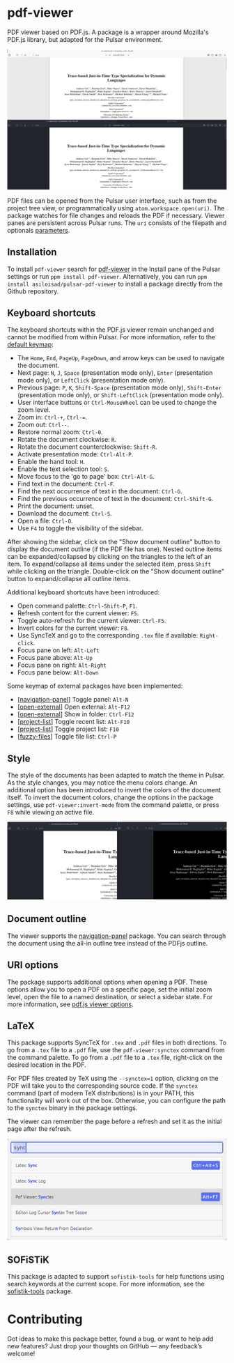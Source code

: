 # pdf-viewer

PDF viewer based on PDF.js. A package is a wrapper around Mozilla's PDF.js library, but adapted for the Pulsar environment.

![title-pic](https://github.com/asiloisad/pulsar-pdf-viewer/blob/master/assets/title-pic.png?raw=true)

PDF files can be opened from the Pulsar user interface, such as from the project tree view, or programmatically using `atom.workspace.open(uri)`. The package watches for file changes and reloads the PDF if necessary. Viewer panes are persistent across Pulsar runs. The `uri` consists of the filepath and optionals [parameters](https://github.com/mozilla/pdf.js/wiki/Viewer-options).

## Installation

To install `pdf-viewer` search for [pdf-viewer](https://web.pulsar-edit.dev/packages/pdf-viewer) in the Install pane of the Pulsar settings or run `ppm install pdf-viewer`. Alternatively, you can run `ppm install asiloisad/pulsar-pdf-viewer` to install a package directly from the Github repository.

## Keyboard shortcuts

The keyboard shortcuts within the PDF.js viewer remain unchanged and cannot be modified from within Pulsar. For more information, refer to the [default keymap](https://github.com/mozilla/pdf.js/wiki/Frequently-Asked-Questions#faq-shortcuts):

- The `Home`, `End`, `PageUp`, `PageDown`, and arrow keys can be used to navigate the document.
- Next page: `N`, `J`, `Space` (presentation mode only), `Enter` (presentation mode only), or `LeftClick` (presentation mode only).
- Previous page: `P`, `K`, `Shift-Space` (presentation mode only), `Shift-Enter` (presentation mode only), or `Shift-LeftClick` (presentation mode only).
- User interface buttons or `Ctrl-MouseWheel` can be used to change the zoom level.
- Zoom in: `Ctrl-+`, `Ctrl-=`.
- Zoom out: `Ctrl--`.
- Restore normal zoom: `Ctrl-0`.
- Rotate the document clockwise: `R`.
- Rotate the document counterclockwise: `Shift-R`.
- Activate presentation mode: `Ctrl-Alt-P`.
- Enable the hand tool: `H`.
- Enable the text selection tool: `S`.
- Move focus to the 'go to page' box: `Ctrl-Alt-G`.
- Find text in the document: `Ctrl-F`.
- Find the next occurrence of text in the document: `Ctrl-G`.
- Find the previous occurrence of text in the document: `Ctrl-Shift-G`.
- Print the document: unset.
- Download the document: `Ctrl-S`.
- Open a file: `Ctrl-O`.
- Use `F4` to toggle the visibility of the sidebar.

After showing the sidebar, click on the "Show document outline" button to display the document outline (if the PDF file has one). Nested outline items can be expanded/collapsed by clicking on the triangles to the left of an item. To expand/collapse all items under the selected item, press `Shift` while clicking on the triangle. Double-click on the "Show document outline" button to expand/collapse all outline items.

Additional keyboard shortcuts have been introduced:

- Open command palette: `Ctrl-Shift-P`, `F1`.
- Refresh content for the current viewer: `F5`.
- Toggle auto-refresh for the current viewer: `Ctrl-F5`.
- Invert colors for the current viewer: `F8`.
- Use SyncTeX and go to the corresponding `.tex` file if available: `Right-click`.
- Focus pane on left: `Alt-Left`
- Focus pane above: `Alt-Up`
- Focus pane on right: `Alt-Right`
- Focus pane below: `Alt-Down`

Some keymap of external packages have been implemented:
- [[navigation-panel](https://github.com/asiloisad/pulsar-navigation-panel)] Toggle panel: `Alt-N`
- [[open-external](https://github.com/asiloisad/pulsar-open-external)] Open external: `Alt-F12`
- [[open-external](https://github.com/asiloisad/pulsar-open-external)] Show in folder: `Ctrl-F12`
- [[project-list](https://github.com/asiloisad/pulsar-project-list)] Toggle recent list: `Alt-F10`
- [[project-list](https://github.com/asiloisad/pulsar-project-list)] Toggle project list: `F10`
- [[fuzzy-files](https://github.com/asiloisad/pulsar-fuzzy-files)] Toggle file list: `Ctrl-P`

## Style

The style of the documents has been adapted to match the theme in Pulsar. As the style changes, you may notice the menu colors change. An additional option has been introduced to invert the colors of the document itself. To invert the document colors, change the options in the package settings, use `pdf-viewer:invert-mode` from the command palette, or press `F8` while viewing an active file.

![dark-mode](https://github.com/asiloisad/pulsar-pdf-viewer/blob/master/assets/dark-mode.png?raw=true)

## Document outline

The viewer supports the [navigation-panel](https://github.com/asiloisad/pulsar-navigation-panel) package. You can search through the document using the all-in outline tree instead of the PDFjs outline.

## URI options

The package supports additional options when opening a PDF. These options allow you to open a PDF on a specific page, set the initial zoom level, open the file to a named destination, or select a sidebar state. For more information, see [pdf.js viewer options](https://github.com/mozilla/pdf.js/wiki/Viewer-options).

## LaTeX

This package supports SyncTeX for `.tex` and `.pdf` files in both directions. To go from a `.tex` file to a `.pdf` file, use the `pdf-viewer:synctex` command from the command palette. To go from a `.pdf` file to a `.tex` file, right-click on the desired location in the PDF.

For PDF files created by TeX using the `--synctex=1` option, clicking on the PDF will take you to the corresponding source code. If the `synctex` command (part of modern TeX distributions) is in your PATH, this functionality will work out of the box. Otherwise, you can configure the path to the `synctex` binary in the package settings.

The viewer can remember the page before a refresh and set it as the initial page after the refresh.

![latex-synctex](https://github.com/asiloisad/pulsar-pdf-viewer/blob/master/assets/latex-synctex.png?raw=true)

## SOFiSTiK

This package is adapted to support `sofistik-tools` for help functions using search keywords at the current scope. For more information, see the [sofistik-tools](https://github.com/asiloisad/pulsar-sofistik-tools) package.

# Contributing

Got ideas to make this package better, found a bug, or want to help add new features? Just drop your thoughts on GitHub — any feedback’s welcome!

